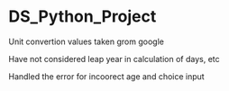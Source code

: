 # DS_Python_Project
Unit convertion values taken grom google

Have not considered leap year in calculation of days, etc

Handled the error for incoorect age and choice input
